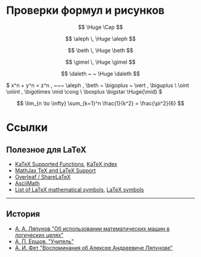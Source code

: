 # Проверки формул и рисунков

$$ \Huge \Cap $$

$$ \aleph \, \Huge \aleph $$

$$ \beth \, \Huge \beth $$

$$ \gimel \, \Huge \gimel $$

$$ \daleth ~ ~ \Huge \daleth $$

$ x^n + y^n = z^n  \, ~~~ \aleph \, \beth ~ \bigoplus ~ \vert \, \biguplus \\ \oint \oiiint \, \bigotimes \mid \cong \\ \boxplus \bigstar \Huge{\mid}  $

$$ \lim_{n \to \infty} 
  \sum_{k=1}^n \frac{1}{k^2} 
  = \frac{\pi^2}{6}  $$



# Ccылки 

## Полезное для LaTeX
 * [KaTeX Supported Functions](https://katex.org/docs/supported.html), [KaTeX index](https://katex.org/docs/support_table.html)
 * [MathJax TeX and LaTeX Support](https://docs.mathjax.org/en/latest/tex.html)
 * [Overleaf / ShareLaTeX](https://www.overleaf.com/learn/latex/List_of_Greek_letters_and_math_symbols)
 * [AsciiMath](http://asciimath.org/#syntax)
 * [List of LaTeX mathematical symbols](https://oeis.org/wiki/List_of_LaTeX_mathematical_symbols), [LaTeX symbols](https://en.wikipedia.org/wiki/Wikipedia:LaTeX_symbols)

---

## История
* [А. А. Ляпунов "Об использовании математических машин в логических целях"](http://pco.iis.nsk.su/simics/informatics/fet/lyapun-2.htm)
* [А. П. Ершов. "Учитель"](http://pco.iis.nsk.su/simics/informatics/fet/ershov.htm)
* [А. И. Фет "Воспоминания об Алексее Андреевиче Ляпунове"](http://pco.iis.nsk.su/simics/informatics/fet/afet.htm)
 


